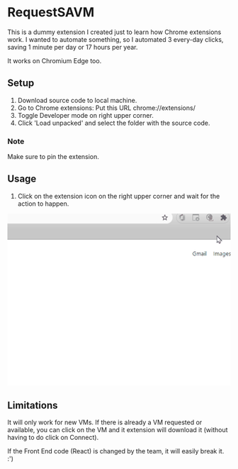 # RequestSAVM

This is a dummy extension I created just to learn how Chrome extensions work. I wanted to automate something, so I automated 3 every-day clicks, saving 1 minute per day or 17 hours per year.

It works on Chromium Edge too.

## Setup

1) Download source code to local machine.
2) Go to Chrome extensions: Put this URL chrome://extensions/
3) Toggle Developer mode on right upper corner.
4) Click 'Load unpacked' and select the folder with the source code.
### Note
Make sure to pin the extension.

## Usage

1) Click on the extension icon on the right upper corner and wait for the action to happen.

![](demo/pin.gif)

## Limitations

It will only work for new VMs. 
If there is already a VM requested or available, you can click on the VM and it extension will download it (without having to do click on Connect).

If the Front End code (React) is changed by the team, it will easily break it. :')


